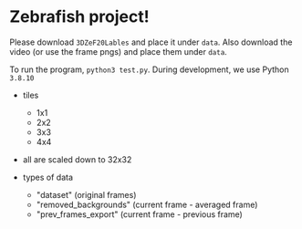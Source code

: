 
# Zebrafish project!


Please download `3DZeF20Lables` and place it under `data`. 
Also download the video (or use the frame pngs) and place them under `data`.


To run the program, `python3 test.py`. During development, we use Python `3.8.10`



- tiles
  - 1x1
  - 2x2
  - 3x3
  - 4x4
 
- all are scaled down to 32x32

- types of data
  - "dataset" (original frames)
  - "removed_backgrounds" (current frame - averaged frame)
  - "prev_frames_export" (current frame - previous frame)

